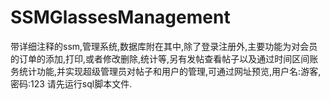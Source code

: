 # SSMGlassesManagement
带详细注释的ssm,管理系统,数据库附在其中,除了登录注册外,主要功能为对会员的订单的添加,打印,或者修改删除,统计等,另有发帖查看帖子以及通过时间区间账务统计功能,并实现超级管理员对帖子和用户的管理,可通过网址预览,用户名:游客,密码:123
请先运行sql脚本文件.

